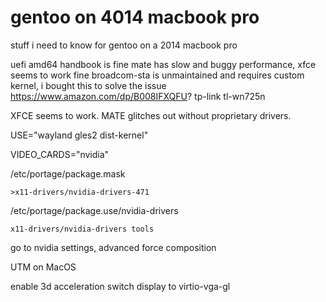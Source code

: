 # gentoo on 4014 macbook pro
 stuff i need to know for gentoo on a 2014 macbook pro

uefi amd64 handbook is fine
mate has slow and buggy performance, xfce seems to work fine
broadcom-sta is unmaintained and requires custom kernel, i bought this to solve the issue
https://www.amazon.com/dp/B008IFXQFU? tp-link tl-wn725n

XFCE seems to work. MATE glitches out without proprietary drivers.

USE="wayland gles2 dist-kernel"

VIDEO_CARDS="nvidia"

/etc/portage/package.mask

```>x11-drivers/nvidia-drivers-471```

/etc/portage/package.use/nvidia-drivers

```x11-drivers/nvidia-drivers tools```

go to nvidia settings, advanced force composition

UTM on MacOS

enable 3d acceleration
switch display to virtio-vga-gl
